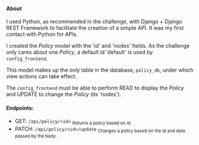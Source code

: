 #### About
I used Python, as recommended in the challenge, with Django + Django REST Framework to facilitate the creation of a simple API. It was my first contact with Python for APIs.

I created the _Policy_ model with the 'id' and 'nodes' fields. As the challenge only cares about one _Policy_, a default id 'default' is used by `config_frontend`.

This model makes up the only table in the database, `policy_db`, under which view actions can take effect.

The `config_frontend` must be able to perform READ to display the _Policy_ and UPDATE to change the _Policy_ (its 'nodes').

#### Endpoints:
- GET: `/api/policy/<id>` <sub>Returns a policy based on id.</sub>
- PATCH: `/api/policy/<id>/update` <sub>Changes a policy based on the id and data passed by the body.</sub>
